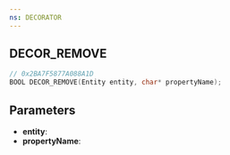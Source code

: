 ```yaml
---
ns: DECORATOR
---
```

## DECOR_REMOVE

```c
// 0x2BA7F5877A088A1D
BOOL DECOR_REMOVE(Entity entity, char* propertyName);
```

## Parameters
* **entity**:
* **propertyName**:
